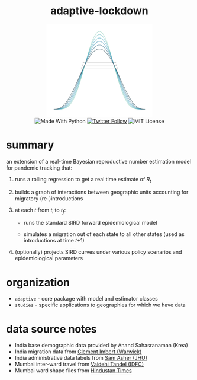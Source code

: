 <h1 align="center">adaptive-lockdown</h1>

<div align="center"> <img src="./docs/logo.svg" height="250"> </div>

<div align="center"> <img alt="Made With Python" src="https://img.shields.io/badge/made%20with-python-%233776AB.svg?style=for-the-badge&logo=python&logoColor=ffdf76"> <a href="https://twitter.com/miurbanchicago"><img alt="Twitter Follow" src="https://img.shields.io/twitter/follow/miurbanchicago?logo=twitter&style=for-the-badge"></a> <img alt="MIT License" src="https://img.shields.io/github/license/mansueto-institute/adaptive-lockdown?logo=open-source-initiative&logoColor=white&style=for-the-badge"> </div>



# summary
an extension of a real-time Bayesian reproductive number estimation model for pandemic tracking that: 
1. runs a rolling regression to get a real time estimate of <i>R<sub>t</sub></i>
2. builds a graph of interactions between geographic units accounting for migratory (re-)introductions
3. at each <i>t</i> from <i>t<sub>i</sub></i> to <i>t<sub>f</sub></i>:

   - runs the standard SIRD forward epidemiological model 

   - simulates a migration out of each state to all other states (used as introductions at time <i>t</i>+1)
4. (optionally) projects SIRD curves under various policy scenarios and epidemiological parameters 

# organization
- `adaptive` - core package with model and estimator classes 
- `studies` - specific applications to geographies for which we have data

# data source notes
- India base demographic data provided by Anand Sahasranaman (Krea)
- India migration data from [Clement Imbert (Warwick)](https://warwick.ac.uk/fac/soc/economics/staff/cimbert/)
- India administrative data labels from [Sam Asher (JHU)](https://sais.jhu.edu/users/sasher2)
- Mumbai inter-ward travel from [Vaidehi Tandel (IDFC)](http://www.idfcinstitute.org/about/people/team/vaidehi-tandel/)
- Mumbai ward shape files from [Hindustan Times](https://github.com/HindustanTimesLabs/shapefiles/tree/master/city/mumbai/ward)
